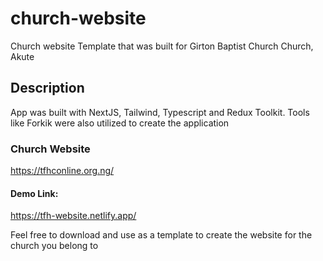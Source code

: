 # church-website
Church website Template that was built for Girton Baptist Church Church, Akute

## Description
App was built with NextJS, Tailwind, Typescript and Redux Toolkit. Tools like Forkik were also utilized to create the application

### Church Website
https://tfhconline.org.ng/

#### Demo Link: 
https://tfh-website.netlify.app/

Feel free to download and use as a template to create the website for the church you belong to
